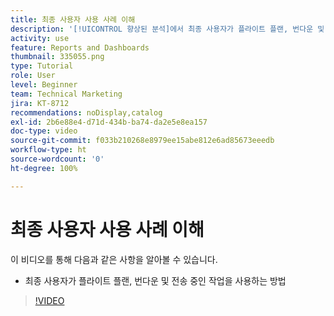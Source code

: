 ```yaml
---
title: 최종 사용자 사용 사례 이해
description: '[!UICONTROL 향상된 분석]에서 최종 사용자가 플라이트 플랜, 번다운 및 전송 중인 작업을 사용하는 방법을 알아봅니다.'
activity: use
feature: Reports and Dashboards
thumbnail: 335055.png
type: Tutorial
role: User
level: Beginner
team: Technical Marketing
jira: KT-8712
recommendations: noDisplay,catalog
exl-id: 2b6e88e4-d71d-434b-ba74-da2e5e8ea157
doc-type: video
source-git-commit: f033b210268e8979ee15abe812e6ad85673eeedb
workflow-type: ht
source-wordcount: '0'
ht-degree: 100%

---
```


# 최종 사용자 사용 사례 이해

이 비디오를 통해 다음과 같은 사항을 알아볼 수 있습니다.

* 최종 사용자가 플라이트 플랜, 번다운 및 전송 중인 작업을 사용하는 방법

>[!VIDEO](https://video.tv.adobe.com/v/335055/?quality=12&learn=on)
